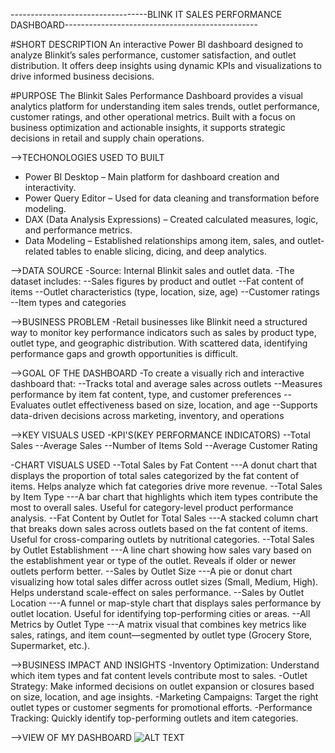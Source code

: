 ----------------------------------BLINK IT SALES PERFORMANCE DASHBOARD------------------------------------------------

#SHORT DESCRIPTION
An interactive Power BI dashboard designed to analyze Blinkit’s sales performance, customer satisfaction, and outlet distribution. It offers deep insights using dynamic KPIs and visualizations to drive informed business decisions.

#PURPOSE
The Blinkit Sales Performance Dashboard provides a visual analytics platform for understanding item sales trends, outlet performance, customer ratings, and other operational metrics. Built with a focus on business optimization and actionable insights, it supports strategic decisions in retail and supply chain operations.

-->TECHONOLOGIES USED TO BUILT 
- Power BI Desktop – Main platform for dashboard creation and interactivity.
- Power Query Editor – Used for data cleaning and transformation before modeling.
- DAX (Data Analysis Expressions) – Created calculated measures, logic, and performance metrics.
- Data Modeling – Established relationships among item, sales, and outlet-related tables to enable slicing, dicing, and deep analytics.

-->DATA SOURCE
-Source: Internal Blinkit sales and outlet data.
-The dataset includes:
  --Sales figures by product and outlet
  --Fat content of items
  --Outlet characteristics (type, location, size, age)
  --Customer ratings
  --Item types and categories

-->BUSINESS PROBLEM
-Retail businesses like Blinkit need a structured way to monitor key performance indicators such as sales by product type, outlet type, and geographic distribution. With scattered data, identifying performance gaps and growth opportunities is difficult.

-->GOAL OF THE DASHBOARD
-To create a visually rich and interactive dashboard that:
 --Tracks total and average sales across outlets
 --Measures performance by item fat content, type, and customer preferences
 --Evaluates outlet effectiveness based on size, location, and age
 --Supports data-driven decisions across marketing, inventory, and operations

-->KEY VISUALS USED
-KPI'S(KEY PERFORMANCE INDICATORS)
 --Total Sales
 --Average Sales
 --Number of Items Sold
 --Average Customer Rating

-CHART VISUALS USED
 --Total Sales by Fat Content
   ---A donut chart that displays the proportion of total sales categorized by the fat content of items. Helps analyze which fat categories drive more revenue.
 --Total Sales by Item Type
   ---A bar chart that highlights which item types contribute the most to overall sales. Useful for category-level product performance analysis.
 --Fat Content by Outlet for Total Sales
   ---A stacked column chart that breaks down sales across outlets based on the fat content of items. Useful for cross-comparing outlets by nutritional categories.
 --Total Sales by Outlet Establishment
   ---A line chart showing how sales vary based on the establishment year or type of the outlet. Reveals if older or newer outlets perform better.
 --Sales by Outlet Size
   ---A pie or donut chart visualizing how total sales differ across outlet sizes (Small, Medium, High). Helps understand scale-effect on sales performance.
 --Sales by Outlet Location
   ---A funnel or map-style chart that displays sales performance by outlet location. Useful for identifying top-performing cities or areas.
 --All Metrics by Outlet Type
   ---A matrix visual that combines key metrics like sales, ratings, and item count—segmented by outlet type (Grocery Store, Supermarket, etc.).
   
-->BUSINESS IMPACT AND INSIGHTS
   -Inventory Optimization: Understand which item types and fat content levels contribute most to sales.
   -Outlet Strategy: Make informed decisions on outlet expansion or closures based on size, location, and age insights.
   -Marketing Campaigns: Target the right outlet types or customer segments for promotional efforts.
   -Performance Tracking: Quickly identify top-performing outlets and item categories.

 -->VIEW OF MY DASHBOARD
 ![ALT TEXT]()
